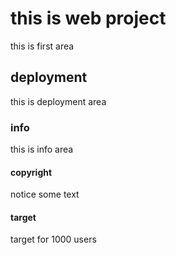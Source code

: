 # this is web project

this is first area

## deployment 

this is deployment area

### info

this is info area

#### copyright

notice some text

#### target

target for 1000 users

